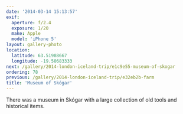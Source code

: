 ```yaml
---
date: '2014-03-14 15:13:57'
exif:
  aperture: f/2.4
  exposure: 1/20
  make: Apple
  model: 'iPhone 5'
layout: gallery-photo
location:
  latitude: 63.51988667
  longitude: -19.50683333
next: /gallery/2014-london-iceland-trip/e1c9e55-museum-of-skogar
ordering: 78
previous: /gallery/2014-london-iceland-trip/e32eb2b-farm
title: 'Museum of Skógar'
---
```


There was a museum in Skógar with a large collection of old tools and historical items.
